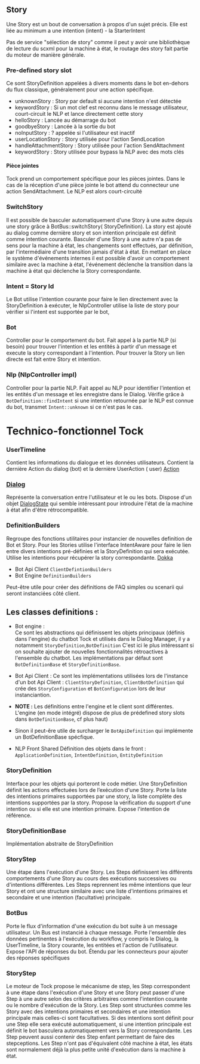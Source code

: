 [//]: # (Le projet est constitué de divers modules, les modules principaux concerne le moteur `tock-bot-engine`)

## Story

Une Story est un bout de conversation à propos d'un sujet précis.
Elle est liée au minimum a une intention (intent) - la StarterIntent

Pas de service "sélection de story" comme il peut y avoir une bibliothèque de lecture du scxml pour la machine à état,
le routage des story fait partie du moteur de manière générale.

### Pre-defined story slot

Ce sont StoryDefinition appelées à divers moments dans le bot en-dehors du flux classique, généralement pour une action
spécifique.

- unknownStory : Story par default si aucune intention n'est détectée
- keywordStory  : Si un mot clef est reconnu dans le message utilisateur, court-circuit le NLP et lance directement
  cette story
- helloStory        : Lancée au démarrage du bot
- goodbyeStory  : Lancée à la sortie du bot
- noInputStory   : ? appelée si l'utilisateur est inactif
- userLocationStory : Story utilisée pour l'action SendLocation
- handleAttachmentStory : Story utilisée pour l'action SendAttachment
- keywordStory : Story utilisée pour bypass la NLP avec des mots clés

#### Pièce jointes

Tock prend un comportement spécifique pour les pièces jointes.
Dans le cas de la réception d'une pièce jointe le bot attend du connecteur une action SendAttachment. Le NLP est alors
court-circuité

### SwitchStory

Il est possible de basculer automatiquement d'une Story à une autre depuis une story grâce à BotBus::switchStory(
StoryDefinition).
La story est ajouté au dialog comme dernière story et son intention principale est définit comme intention courante.
Basculer d'une Story à une autre n'a pas de sens pour la machine à état, les changements sont effectués, par définition,
par l'intermédiaire d'une transition jamais d'état à état.
En mettant en place le système d'événements internes il est possible d'avoir un comportement similaire avec la machine à
état, l'événement déclenche la transition dans la machine à état qui déclenche la Story correspondante.

### Intent = Story Id

Le Bot utilise l'intention courante pour faire le lien directement avec la StoryDefinition à exécuter, le NlpController
utilise la liste de story pour vérifier si l'intent est supportée par le bot,

### Bot

Controller pour le comportement du bot.
Fait appel à la partie NLP (si besoin) pour trouver l'intention et les entités à partir d'un message et execute la story
correspondant à l'intention.
Pour trouver la Story un lien directe est fait entre Story et intention.

### Nlp (NlpController impl)

Controller pour la partie NLP.
Fait appel au NLP pour identifier l'intention et les entités d'un message et les enregistre dans le Dialog.
Vérifie grâce à `BotDefinition::findIntent` si une intention retournée par le NLP est connue du bot,
transmet `Intent::unknown` si ce n'est pas le cas.

# Technico-fonctionnel Tock

### UserTimeline

Contient les informations du dialogue et les données utilisateurs.
Contient la dernière Action du dialog (bot) et la dernière UserAction (
user) [Action](http://doc.tock.ai/tock/dokka/tock/ai.tock.bot.engine.action/-action/index.html)

### [Dialog](https://doc.tock.ai/tock/dokka/tock/ai.tock.bot.engine.dialog/-dialog/index.html)

Représente la conversation entre l'utilisateur et le ou les bots.
Dispose d'un objet [DialogState](http://doc.tock.ai/tock/dokka/tock/ai.tock.bot.engine.dialog/-dialog-state/index.html)
qui semble intéressant pour introduire l'état de la machine à état afin d'être rétrocompatible.

### DefinitionBuilders

Regroupe des fonctions utilitaires pour instancier de nouvelles definition de Bot et Story.
Pour les Stories utilise l'interface IntentAware pour faire le lien entre divers intentions pré-définies et la
StoryDefinition qui sera exécutée.
Utilise les intentions pour récupérer la story correspondante.
[Dokka](http://doc.tock.ai/tock/dokka/tock/ai.tock.bot.definition/index.html)

- Bot Api Client
  `ClientDefintionBuilders`
- Bot Engine
  `DefinitionBuilders`

Peut-être utile pour créer des définitions de FAQ simples ou scenarii qui seront instanciées côté client.

## Les classes definitions :

- Bot engine : <br>
  Ce sont les abstractions qui définissent les objets principaux (définis dans l'engine) du chatbot Tock et utilisés
  dans le Dialog Manager, il y a notamment `StoryDefinition`,`BotDefinition`
  C'est ici le plus intéressant si on souhaite ajouter de nouvelles fonctionnalités rétroactives à l'ensemble du
  chatbot.
  Les implémentations par défaut sont `BotDefinitionBase` et `StoryDefinitionBase`.
- Bot Api Client :
  Ce sont les implémentations utilisées lors de l'instance d'un bot Api Client :
  `ClientStoryDefinition`, `ClientBotDefinition` qui crée des `StoryConfiguration` et `BotConfiguration` lors de leur
  instanciantion.
- <b>NOTE :</b> Les définitions entre l'engine et le client sont différentes. L'engine (en mode intégré) dispose de plus
  de prédefined story slots dans `BotDefinitionBase`, cf plus haut)
- Sinon il peut-êre utile de surcharger le `BotApiDefinition` qui implémente un BotDefinitionBase spécfique.

- NLP Front Shared
  Définition des objets dans le front :
  `ApplicationDefinition`, `IntentDefinition`, `EntityDefinition`

### StoryDefinition

Interface pour les objets qui porteront le code métier. Une StoryDefinition définit les actions effectuées lors de
l’exécution d'une Story.
Porte la liste des intentions primaires supportées par une story, la liste complète des intentions supportées par la
story.
Propose la vérification du support d'une intention ou si elle est une intention primaire.
Expose l'intention de référence.

### StoryDefinitionBase

Implémentation abstraite de StoryDefinition

### StoryStep

Une étape dans l'exécution d'une Story. Les Steps définissent les différents comportements d'une Story au cours des
exécutions successives ou d'intentions différentes.
Les Steps reprennent les même intentions que leur Story et ont une structure similaire avec une liste d'intentions
primaires et secondaire et une intention (facultative) principale.

### BotBus

Porte le flux d'information d'une exécution du bot suite à un message utilisateur. Un Bus est instancié à chaque
message.
Porte l'ensemble des données pertinentes à l'exécution du workflow, y compris le Dialog, la UserTimeline, la Story
courante, les entitées et l'action de l'utilisateur.
Expose l'API de réponses du bot.
Étendu par les connecteurs pour ajouter des réponses spécifiques

### StoryStep

Le moteur de Tock propose le mécanisme de step, les Step correspondent à une étape dans l'exécution d'une Story et une
Story peut passer d'une Step à une autre selon des critères arbitraires comme l'intention courante ou le nombre
d'exécution de la Story.
Les Step sont structurées comme les Story avec des intentions primaires et secondaires et une intention principale mais
celles-ci sont facultatives. Si des intentions sont définit pour une Step elle sera exécuté automatiquement, si une
intention principale est définit le bot basculera automatiquement vers la Story correspondante.
Les Step peuvent aussi contenir des Step enfant permettant de faire des stepceptions.
Les Step n'ont pas d'équivalent côté machine à état, les états sont normalement déjà la plus petite unité d'exécution
dans la machine à état.